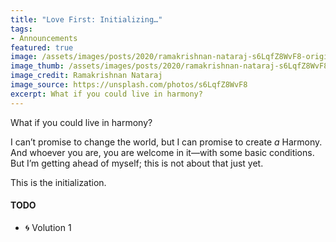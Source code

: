 ```yaml
---
title: "Love First: Initializing…"
tags:
- Announcements
featured: true
image: /assets/images/posts/2020/ramakrishnan-nataraj-s6LqfZ8WvF8-original.jpg
image_thumb: /assets/images/posts/2020/ramakrishnan-nataraj-s6LqfZ8WvF8-thumbnail.jpg
image_credit: Ramakrishnan Nataraj
image_source: https://unsplash.com/photos/s6LqfZ8WvF8
excerpt: What if you could live in harmony?
---
```


What if you could live in harmony?

I can’t promise to change the world, but I can promise to create _a_ Harmony. And whoever you are, you are welcome in it—with some basic conditions. But I’m getting ahead of myself; this is not about that just yet.

This is the initialization.


<!-- ## Have You Considered Declaring Your Rock Bottom? -->


<!-- ## I Want To Create (A) Harmony -->




#### TODO
- 🌀 Volution 1
